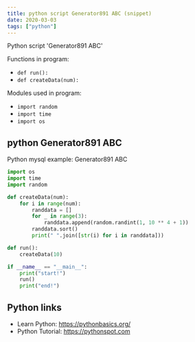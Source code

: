 ```yaml
---
title: python script Generator891 ABC (snippet)
date: 2020-03-03
tags: ["python"]
---
```

Python script 'Generator891 ABC'

Functions in program: 
* `def run():`
* `def createData(num):`

Modules used in program: 
* `import random`
* `import time`
* `import os`

## python Generator891 ABC

Python mysql example: Generator891 ABC

```python
import os
import time
import random

def createData(num):
    for i in range(num):
        randdata = []
        for _ in range(3):
            randdata.append(random.randint(1, 10 ** 4 + 1))
        randdata.sort()
        print(" ".join([str(i) for i in randdata]))

def run():
    createData(10)

if __name__ == "__main__":
    print("start!")
    run()
    print("end!")


```

## Python links

- Learn Python: https://pythonbasics.org/
- Python Tutorial: https://pythonspot.com
